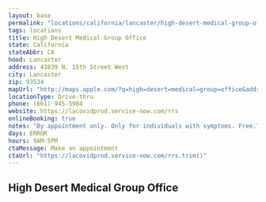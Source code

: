 ```yaml
---
layout: base
permalink: "locations/california/lancaster/high-desert-medical-group-office/"
tags: locations
title: High Desert Medical Group Office
state: California
stateAbbr: CA
hood: Lancaster
address: 43839 N. 15th Street West
city: Lancaster
zip: 93534
mapUrl: "http://maps.apple.com/?q=high=desert=medical=group=office&address=43839+n+15th+street+west,lancaster,california,93534"
locationType: Drive-thru
phone: (661) 945-5984
website: https://lacovidprod.service-now.com/rrs
onlineBooking: true
notes: "By appointment only. Only for individuals with symptoms. Free."
days: ERROR
hours: 9AM-5PM
ctaMessage: Make an appointment
ctaUrl: "https://lacovidprod.service-now.com/rrs.trim()"
---
```

## High Desert Medical Group Office